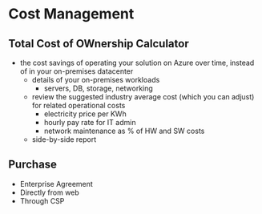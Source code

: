 # Cost Management

## Total Cost of OWnership Calculator
- the cost savings of operating your solution on Azure over time, instead of in your on-premises datacenter
  - details of your on-premises workloads
    - servers, DB, storage, networking
  - review the suggested industry average cost (which you can adjust) for related operational costs
    - electricity price per KWh
    - hourly pay rate for IT admin
    - network maintenance as % of HW and SW costs
  - side-by-side report

## Purchase
- Enterprise Agreement
- Directly from web
- Through CSP



